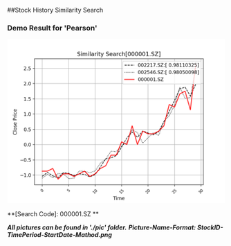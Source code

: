 ##Stock History Similarity Search

### Demo Result for 'Pearson'
![Image of Result](https://raw.githubusercontent.com/cheersyouran/simi-search/master/pic/000001.SZ-30-20170101-Pearson.png)

**[Search Code]: 000001.SZ
**



***All pictures can be found in './pic' folder.***
***Picture-Name-Format: StockID-TimePeriod-StartDate-Mathod.png***